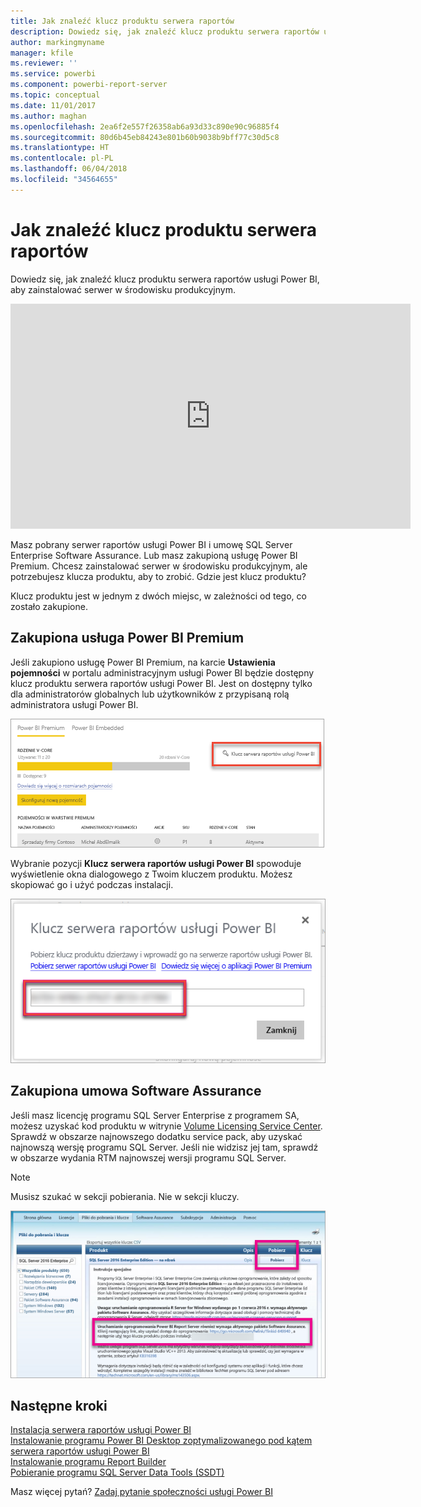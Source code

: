 ```yaml
---
title: Jak znaleźć klucz produktu serwera raportów
description: Dowiedz się, jak znaleźć klucz produktu serwera raportów usługi Power BI, aby zainstalować serwer w środowisku produkcyjnym.
author: markingmyname
manager: kfile
ms.reviewer: ''
ms.service: powerbi
ms.component: powerbi-report-server
ms.topic: conceptual
ms.date: 11/01/2017
ms.author: maghan
ms.openlocfilehash: 2ea6f2e557f26358ab6a93d33c890e90c96885f4
ms.sourcegitcommit: 80d6b45eb84243e801b60b9038b9bff77c30d5c8
ms.translationtype: HT
ms.contentlocale: pl-PL
ms.lasthandoff: 06/04/2018
ms.locfileid: "34564655"
---
```

# <a name="how-to-find-your-report-server-product-key"></a>Jak znaleźć klucz produktu serwera raportów
Dowiedz się, jak znaleźć klucz produktu serwera raportów usługi Power BI, aby zainstalować serwer w środowisku produkcyjnym.

<iframe width="640" height="360" src="https://www.youtube.com/embed/6CQnf-NGtpU?rel=0&amp;showinfo=0" frameborder="0" allowfullscreen></iframe>

Masz pobrany serwer raportów usługi Power BI i umowę SQL Server Enterprise Software Assurance. Lub masz zakupioną usługę Power BI Premium. Chcesz zainstalować serwer w środowisku produkcyjnym, ale potrzebujesz klucza produktu, aby to zrobić. Gdzie jest klucz produktu? 

Klucz produktu jest w jednym z dwóch miejsc, w zależności od tego, co zostało zakupione.

## <a name="purchased-power-bi-premium"></a>Zakupiona usługa Power BI Premium
Jeśli zakupiono usługę Power BI Premium, na karcie **Ustawienia pojemności** w portalu administracyjnym usługi Power BI będzie dostępny klucz produktu serwera raportów usługi Power BI. Jest on dostępny tylko dla administratorów globalnych lub użytkowników z przypisaną rolą administratora usługi Power BI.

![Klucz serwera raportów usługi Power BI w obszarze Ustawienia wersji Premium](media/find-product-key/pbirs-product-key.png)

Wybranie pozycji **Klucz serwera raportów usługi Power BI** spowoduje wyświetlenie okna dialogowego z Twoim kluczem produktu. Możesz skopiować go i użyć podczas instalacji.

![Klucz produktu serwera raportów usługi Power BI](media/find-product-key/pbirs-product-key-dialog.png)

## <a name="purchased-software-assurance-agreement"></a>Zakupiona umowa Software Assurance
Jeśli masz licencję programu SQL Server Enterprise z programem SA, możesz uzyskać kod produktu w witrynie [Volume Licensing Service Center](https://www.microsoft.com/Licensing/servicecenter/). Sprawdź w obszarze najnowszego dodatku service pack, aby uzyskać najnowszą wersję programu SQL Server. Jeśli nie widzisz jej tam, sprawdź w obszarze wydania RTM najnowszej wersji programu SQL Server.

> [!NOTE]
> Musisz szukać w sekcji pobierania. Nie w sekcji kluczy.
> 
> 

![](media/find-product-key/vlsc-download.png "Volume Licensing Service Center")

## <a name="next-steps"></a>Następne kroki
[Instalacja serwera raportów usługi Power BI](install-report-server.md)  
[Instalowanie programu Power BI Desktop zoptymalizowanego pod kątem serwera raportów usługi Power BI](install-powerbi-desktop.md)  
[Instalowanie programu Report Builder](https://docs.microsoft.com/sql/reporting-services/install-windows/install-report-builder)  
[Pobieranie programu SQL Server Data Tools (SSDT)](http://go.microsoft.com/fwlink/?LinkID=616714)

Masz więcej pytań? [Zadaj pytanie społeczności usługi Power BI](https://community.powerbi.com/)

